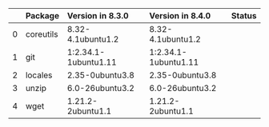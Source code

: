 <!-- markdown-link-check-disable -->

|    | Package   | Version in 8.3.0     | Version in 8.4.0     | Status   |
|---:|:----------|:---------------------|:---------------------|:---------|
|  0 | coreutils | 8.32-4.1ubuntu1.2    | 8.32-4.1ubuntu1.2    |          |
|  1 | git       | 1:2.34.1-1ubuntu1.11 | 1:2.34.1-1ubuntu1.11 |          |
|  2 | locales   | 2.35-0ubuntu3.8      | 2.35-0ubuntu3.8      |          |
|  3 | unzip     | 6.0-26ubuntu3.2      | 6.0-26ubuntu3.2      |          |
|  4 | wget      | 1.21.2-2ubuntu1.1    | 1.21.2-2ubuntu1.1    |          |